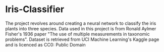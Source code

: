 # Iris-Classifier
The project revolves around creating a neural network to classify the iris plants into three species. Data used in this project is from Ronald Aylmer Fisher's 1936 paper "The use of multiple measurements in taxonomic problems". Dataset is retrieved from UCI Machine Learning's Kaggle page and is licenced as CC0: Public Domain

